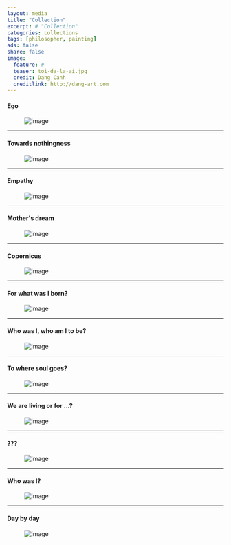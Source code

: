 ```yaml
---
layout: media
title: "Collection"
excerpt: # "Collection"
categories: collections
tags: [philosopher, painting]
ads: false
share: false
image:
  feature: #
  teaser: toi-da-la-ai.jpg
  credit: Dang Canh
  creditlink: http://dang-art.com
---
```


#### Ego

<figure>
	<img src="/painting_img/cai-toi.png" alt="image"></a>
</figure>

---

#### Towards nothingness
<figure>
	<img src="/painting_img/ve-coi-hu-vo.png" alt="image"></a>
</figure>

---

#### Empathy
<figure>
	<img src="/painting_img/dong-cam.png" alt="image"></a>
</figure>

---

#### Mother's dream
<figure>
	<img src="/painting_img/uoc-mo-cua-me.png" alt="image"></a>
</figure>

---

#### Copernicus
<figure>
	<img src="/painting_img/copernicus.png" alt="image"></a>
</figure>

---

#### For what was I born?

<figure>
	<img src="/painting_img/003.TOI DUOC SINH RA DE LAM GI_Da trien lam.jpg" alt="image"></a>
</figure>

---

#### Who was I, who am I to be?

<figure>
	<img src="/painting_img/007.AI DA LA TOI, TOI SE LA AI  ( 100 190).jpg" alt="image"></a>
</figure>

---

#### To where soul goes?

<figure>
	<img src="/painting_img/015.LINH HON ROI SE DI VE DAU.jpg" alt="image"></a>
</figure>

---

#### We are living or for ...?

<figure>
	<img src="/painting_img/025.CHUNG TA DANG SONG HAY LA GI KHAC   68150.jpg" alt="image"></a>
</figure>

---

#### ???

<figure>
	<img src="/painting_img/051.NGHI VAN.jpg" alt="image"></a>
</figure>

---

#### Who was I?

<figure>
	<img src="/painting_img/070. Toi da la ai.jpg" alt="image"></a>
</figure>

---

#### Day by day

<figure>
	<img src="/painting_img/011.DIEP KHUC NGAY LAI NGAY 130130.jpg" alt="image"></a>
</figure>
